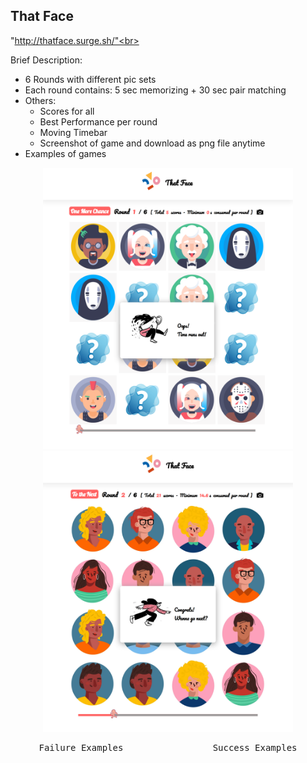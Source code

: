 
 <h2>That Face</h2>

"http://thatface.surge.sh/"<br>

Brief Description:
* 6 Rounds with different pic sets
* Each round contains: 5 sec memorizing + 30 sec pair matching
* Others:
    - Scores for all
    - Best Performance per round 
    - Moving Timebar
    - Screenshot of game and download as png file anytime 
* Examples of games

<p align="center">
<img src="Example01.png"  width="400" height=450 title="Fail Example"/>
<img src="Example02.png"  width="400" height=450 title="Success Example"/>
</p>

<pre align="center">Failure Examples                 Success Examples</pre>
